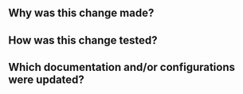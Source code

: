 ## Why was this change made?



## How was this change tested?



## Which documentation and/or configurations were updated?




